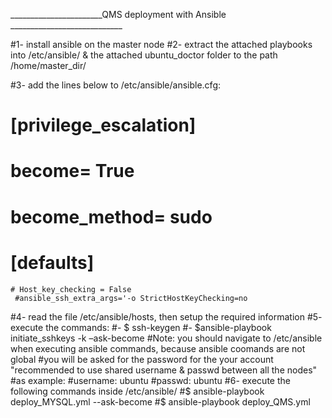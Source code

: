 
_______________________QMS deployment with Ansible ____________________________

#1- install ansible on the master node
#2- extract the attached playbooks into /etc/ansible/ & the attached ubuntu_doctor folder to the path /home/master_dir/

#3- add the lines below to /etc/ansible/ansible.cfg:
     
#     [privilege_escalation]
 #    become= True
  #   become_method= sudo
   #  [defaults]
    # Host_key_checking = False
     #ansible_ssh_extra_args='-o StrictHostKeyChecking=no

#4- read the file /etc/ansible/hosts, then setup the required information 
#5- execute the commands:
#-  $ ssh-keygen
#-   $ansible-playbook initiate_sshkeys -k –ask-become 
#Note: you should navigate to /etc/ansible when executing ansible commands, because ansible coomands are not global
#you will be asked for the password for the your account "recommended to use shared username & passwd between all the nodes"
#as example:
#username: ubuntu
#passwd: ubuntu
#6- execute the following commands inside /etc/ansible/
#$ ansible-playbook deploy_MYSQL.yml --ask-become
#$ ansible-playbook deploy_QMS.yml



